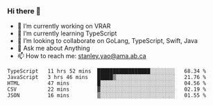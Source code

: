 ### Hi there 👋

- 🔭 I’m currently working on VRAR
- 🌱 I’m currently learning TypeScript
- 👯 I’m looking to collaborate on GoLang, TypeScript, Swift, Java
- 💬 Ask me about Anything
- 📫 How to reach me: stanley.yao@ama.ab.ca


<!--START_SECTION:waka-->
```text
TypeScript   11 hrs 52 mins  █████████████████░░░░░░░░   68.34 % 
JavaScript   3 hrs 46 mins   █████▒░░░░░░░░░░░░░░░░░░░   21.76 % 
HTML         47 mins         █░░░░░░░░░░░░░░░░░░░░░░░░   04.56 % 
CSV          22 mins         ▓░░░░░░░░░░░░░░░░░░░░░░░░   02.19 % 
JSON         16 mins         ▒░░░░░░░░░░░░░░░░░░░░░░░░   01.55 % 
```
<!--END_SECTION:waka-->

